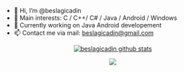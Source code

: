 - 👋 Hi, I’m @beslagicadin
- 👀 Main interests: C / C++/ C# / Java / Android / Windows
- 🌱 Currently working on Java Android developement
- 📫 Contact me via mail: beslagicadin@gmail.com

<!---
beslagicadin/beslagicadin is a ✨ special ✨ repository because its `README.md` (this file) appears on your GitHub profile.
You can click the Preview link to take a look at your changes.
--->
<p align="center">
<a  color="" href="https://github.com/beslagicadin">
<img src="https://github-readme-stats.vercel.app/api?username=beslagicadin&show_icons=true&theme=dark&line_height=27&icon_color=none&text_color=none&bg_color=none" alt="beslagicadin github stats"/>
</a>
</p>

<p align="center">
<a href="https://github.com/beslagicadin">
<img  src="https://github-readme-stats.vercel.app/api/top-langs/?username=beslagicadin&theme=dark&hide_langs_below=1"/>
</a>
</p>
